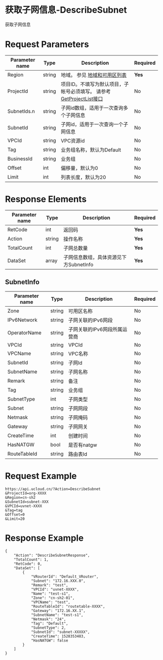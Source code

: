 # 获取子网信息-DescribeSubnet

获取子网信息

# Request Parameters
|Parameter name|Type|Description|Required|
|---|---|---|---|
|Region|string|地域。 参见 [地域和可用区列表](../summary/regionlist.html)|**Yes**|
|ProjectId|string|项目ID。不填写为默认项目，子帐号必须填写。 请参考[GetProjectList接口](../summary/get_project_list.html)|No|
|SubnetIds.n|string|子网id数组，适用于一次查询多个子网信息|No|
|SubnetId|string|子网id，适用于一次查询一个子网信息|No|
|VPCId|string|VPC资源id|No|
|Tag|string|业务组名称，默认为Default|No|
|BusinessId|string|业务组|No|
|Offset|int|偏移量，默认为0|No|
|Limit|int|列表长度，默认为20|No|

# Response Elements
|Parameter name|Type|Description|Required|
|---|---|---|---|
|RetCode|int|返回码|**Yes**|
|Action|string|操作名称|**Yes**|
|TotalCount|int|子网总数量|**Yes**|
|DataSet|array|子网信息数组，具体资源见下方SubnetInfo|**Yes**|

## SubnetInfo
|Parameter name|Type|Description|Required|
|---|---|---|---|
|Zone|string|可用区名称|No|
|IPv6Network|string|子网关联的IPv6网段|No|
|OperatorName|string|子网关联的IPv6网段所属运营商|No|
|VPCId|string|VPCId|No|
|VPCName|string|VPC名称|No|
|SubnetId|string|子网Id|No|
|SubnetName|string|子网名称|No|
|Remark|string|备注|No|
|Tag|string|业务组|No|
|SubnetType|int|子网类型|No|
|Subnet|string|子网网段|No|
|Netmask|string|子网掩码|No|
|Gateway|string|子网网关|No|
|CreateTime|int|创建时间|No|
|HasNATGW|bool|是否有natgw|No|
|RouteTableId|string|路由表Id|No|

# Request Example
```
https://api.ucloud.cn/?Action=DescribeSubnet
&ProjectId=org-XXXX
&Region=cn-sh2
&SubnetId=subnet-XXX
&VPCId=uvnet-XXXX
&Tag=tag
&Offset=0
&Limit=20
```

# Response Example
```
{
    "Action": "DescribeSubnetResponse", 
    "TotalCount": 1, 
    "RetCode": 0, 
    "DataSet": [
        {
            "VRouterId": "Default_VRouter", 
            "Subnet": "172.16.XXX.0", 
            "Remark": "test", 
            "VPCId": "uvnet-XXXX", 
            "Name": "test-s1", 
            "Zone": "cn-sh2-01", 
            "VPCName": "test", 
            "RouteTableId": "routetable-XXXX", 
            "Gateway": "172.16.XX.1", 
            "SubnetName": "test-s1", 
            "Netmask": "24", 
            "Tag": "Default", 
            "SubnetType": 2, 
            "SubnetId": "subnet-XXXXX", 
            "CreateTime": 1528353483, 
            "HasNATGW": false
        }
    ]
}
```

